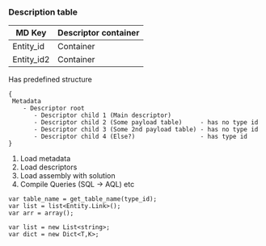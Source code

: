 ﻿### Description table

| MD Key           | Descriptor container    | 
| ---------------- | ----------------------- |
| Entity_id        | Container               |
| Entity_id2       | Container               |

Has predefined structure

```
{
 Metadata
    - Descriptor root
       - Descriptor child 1 (Main descriptor)
       - Descriptor child 2 (Some payload table)     - has no type id
       - Descriptor child 3 (Some 2nd payload table) - has no type id
       - Descriptor child 4 (Else?)                  - has type id
}
```

1. Load metadata
2. Load descriptors
3. Load assembly with solution
4. Compile Queries (SQL -> AQL) etc

```
var table_name = get_table_name(type_id);
var list = list<Entity.Link>();
var arr = array();  

var list = new List<string>;
var dict = new Dict<T,K>;
```